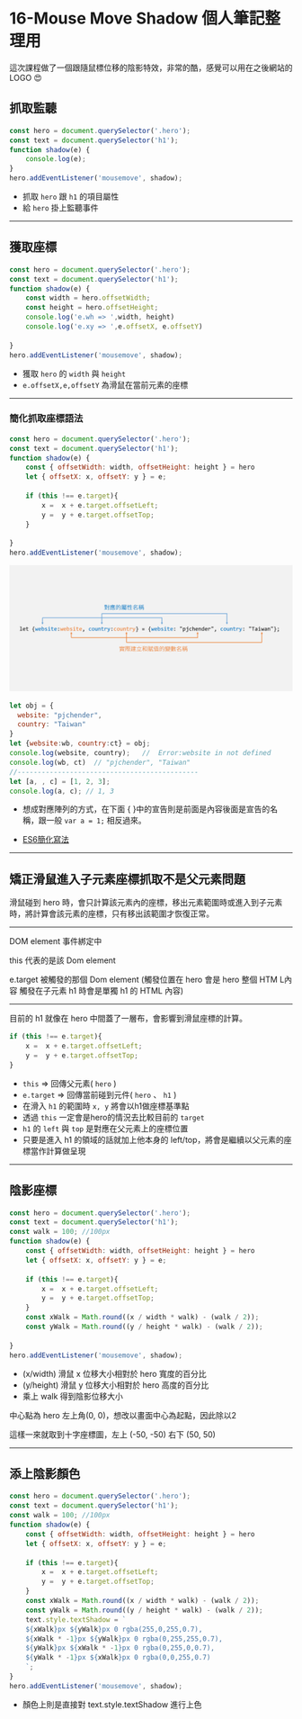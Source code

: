 # 16-Mouse Move Shadow 個人筆記整理用

這次課程做了一個跟隨鼠標位移的陰影特效，非常的酷，感覺可以用在之後網站的 LOGO 😍

## 抓取監聽

```javascript
const hero = document.querySelector('.hero');
const text = document.querySelector('h1');
function shadow(e) {
    console.log(e);
}
hero.addEventListener('mousemove', shadow);
```
- 抓取 `hero` 跟 `h1` 的項目屬性
- 給 `hero` 掛上監聽事件

---
## 獲取座標
```javascript
const hero = document.querySelector('.hero');
const text = document.querySelector('h1');
function shadow(e) {
    const width = hero.offsetWidth;
    const height = hero.offsetHeight;
    console.log('e.wh => ',width, height)
    console.log('e.xy => ',e.offsetX, e.offsetY)

}
hero.addEventListener('mousemove', shadow);
```
- 獲取 `hero` 的 `width` 與 `height`
- `e.offsetX,e,offsetY` 為滑鼠在當前元素的座標
---
### 簡化抓取座標語法

```javascript
const hero = document.querySelector('.hero');
const text = document.querySelector('h1');
function shadow(e) {
    const { offsetWidth: width, offsetHeight: height } = hero
    let { offsetX: x, offsetY: y } = e;
    
    if (this !== e.target){
        x =  x + e.target.offsetLeft;
        y =  y + e.target.offsetTop;
    }

}
hero.addEventListener('mousemove', shadow);
```

![alt text](image.png)
```javascript
let obj = {
  website: "pjchender",
  country: "Taiwan"
}
let {website:wb, country:ct} = obj;
console.log(website, country);   //  Error:website in not defined
console.log(wb, ct)  // "pjchender", "Taiwan"
//---------------------------------------------
let [a, , c] = [1, 2, 3];
console.log(a, c); // 1, 3
```
- 想成對應陣列的方式，在下面 { }中的宣告則是前面是內容後面是宣告的名稱，跟一般 `var a = 1;` 相反過來。

- [ES6簡化寫法](https://pjchender.blogspot.com/2017/01/es6-object-destructuring.html)

----
## 矯正滑鼠進入子元素座標抓取不是父元素問題


滑鼠碰到 hero 時，會只計算該元素內的座標，移出元素範圍時或進入到子元素時，將計算會該元素的座標，只有移出該範圍才恢復正常。

---

DOM element 事件綁定中

this 代表的是該 Dom element

e.target 被觸發的那個 Dom element
(觸發位置在 hero 會是 hero 整個 HTM L內容 觸發在子元素 h1 時會是單獨 h1 的 HTML 內容)

---

目前的 h1 就像在 hero 中間蓋了一層布，會影響到滑鼠座標的計算。


```javascript
if (this !== e.target){
    x =  x + e.target.offsetLeft;
    y =  y + e.target.offsetTop;
}
```
- `this` => 回傳父元素( `hero` )
- `e.target` => 回傳當前碰到元件( `hero` 、 `h1` )
- 在滑入 `h1` 的範圍時 `x, y` 將會以h1做座標基準點
- 透過 `this` 一定會是hero的情況去比較目前的 `target` 
- `h1` 的 `left` 與 `top` 是對應在父元素上的座標位置
- 只要是進入 h1 的領域的話就加上他本身的 left/top，將會是繼續以父元素的座標當作計算做呈現

---

## 陰影座標
```javascript
const hero = document.querySelector('.hero');
const text = document.querySelector('h1');
const walk = 100; //100px
function shadow(e) {
    const { offsetWidth: width, offsetHeight: height } = hero
    let { offsetX: x, offsetY: y } = e;
    
    if (this !== e.target){
        x =  x + e.target.offsetLeft;
        y =  y + e.target.offsetTop;
    }
    const xWalk = Math.round((x / width * walk) - (walk / 2));
    const yWalk = Math.round((y / height * walk) - (walk / 2));

}
hero.addEventListener('mousemove', shadow);
```

- (x/width) 滑鼠 x 位移大小相對於 hero 寬度的百分比
- (y/height) 滑鼠 y 位移大小相對於 hero 高度的百分比
- 乘上 walk 得到陰影位移大小

中心點為 hero 左上角(0, 0)，想改以畫面中心為起點，因此除以2

這樣一來就取到十字座標圖，左上 (-50, -50) 右下 (50, 50)

---
## 添上陰影顏色
```javascript
const hero = document.querySelector('.hero');
const text = document.querySelector('h1');
const walk = 100; //100px
function shadow(e) {
    const { offsetWidth: width, offsetHeight: height } = hero
    let { offsetX: x, offsetY: y } = e;
    
    if (this !== e.target){
        x =  x + e.target.offsetLeft;
        y =  y + e.target.offsetTop;
    }
    const xWalk = Math.round((x / width * walk) - (walk / 2));
    const yWalk = Math.round((y / height * walk) - (walk / 2));
    text.style.textShadow = `
    ${xWalk}px ${yWalk}px 0 rgba(255,0,255,0.7),
    ${xWalk * -1}px ${yWalk}px 0 rgba(0,255,255,0.7),
    ${yWalk}px ${xWalk * -1}px 0 rgba(0,255,0,0.7),
    ${yWalk * -1}px ${xWalk}px 0 rgba(0,0,255,0.7)
    `;
}
hero.addEventListener('mousemove', shadow);
```

- 顏色上則是直接對 text.style.textShadow 進行上色